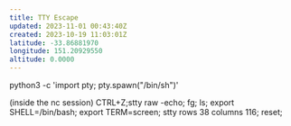 ```yaml
---
title: TTY Escape
updated: 2023-11-01 00:43:40Z
created: 2023-10-19 11:03:01Z
latitude: -33.86881970
longitude: 151.20929550
altitude: 0.0000
---
```


python3 -c 'import pty; pty.spawn("/bin/sh")'

(inside the nc session) CTRL+Z;stty raw -echo; fg; ls; export SHELL=/bin/bash; export TERM=screen; stty rows 38 columns 116; reset;